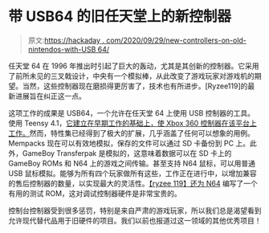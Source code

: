 # 带 USB64 的旧任天堂上的新控制器

> 原文:[https://hackaday . com/2020/09/29/new-controllers-on-old-nintendos-with-USB 64/](https://hackaday.com/2020/09/29/new-controllers-on-old-nintendos-with-usb64/)

任天堂 64 在 1996 年推出时引起了巨大的轰动，尤其是其创新的控制器。它采用了前所未见的三叉戟设计，中央有一个模拟棒，从此改变了游戏玩家对游戏机的期望。当然，这些控制器现在磨损得更厉害了，技术也有所进步。[Ryzee119]的最新进展旨在纠正这一点。

这项工作的成果是 USB64，一个允许在任天堂 64 上使用 USB 控制器的工具。使用 Teensy 4.1，[它建立在早期工作的基础上，使 Xbox 360 控制器在该平台上工作。](https://hackaday.com/2018/07/31/add-on-board-brings-xbox-360-controllers-to-n64/)然而，特性集已经得到了极大的扩展，几乎涵盖了任何可以想象的用例。Mempacks 现在可以有效地模拟，保存的文件可以通过 SD 卡备份到 PC 上。此外，GameBoy Transferpak 是模拟的，这意味着数据可以在 SD 卡上的 GameBoy ROMs 和 N64 上的游戏之间传输。甚至支持 N64 鼠标，可以用普通 USB 鼠标模拟。能够为所有四个玩家做所有这些，工作正在进行中，以增加兼容的售后控制器的数量，以实现最大的灵活性。[【ryzee 119】还为 N64](https://github.com/Ryzee119/n64_controller_test) 编写了一个有用的测试 ROM，这对调试控制器硬件是非常宝贵的。

控制台控制器受到很多惩罚，特别是来自严肃的游戏玩家，所以我们总是渴望看到允许现代替代品用于旧硬件的项目。我们以前也报道过这一领域的其他优秀项目！